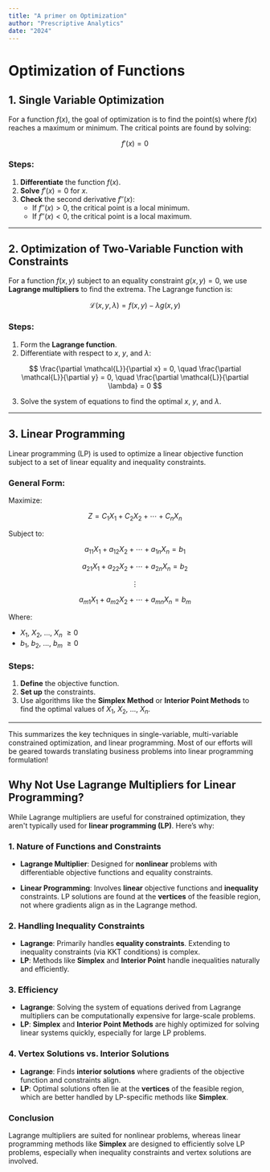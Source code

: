 ```yaml
---
title: "A primer on Optimization"
author: "Prescriptive Analytics"
date: "2024"
---
```


# Optimization of Functions

## 1. Single Variable Optimization

For a function $f(x)$, the goal of optimization is to find the point(s) where $f(x)$ reaches a maximum or minimum. The critical points are found by solving:

$$
f'(x) = 0
$$

### Steps:
1. **Differentiate** the function $f(x)$.
2. **Solve** $f'(x) = 0$ for $x$.
3. **Check** the second derivative $f''(x)$:
   - If $f''(x) > 0$, the critical point is a local minimum.
   - If $f''(x) < 0$, the critical point is a local maximum.

---

## 2. Optimization of Two-Variable Function with Constraints

For a function  $f(x, y)$ subject to an equality constraint $g(x, y) = 0$, we use **Lagrange multipliers** to find the extrema. The Lagrange function is:

$$
\mathcal{L}(x, y, \lambda) = f(x, y) - \lambda g(x, y)
$$

### Steps:
1. Form the **Lagrange function**.
2. Differentiate with respect to $x$, $y$, and $\lambda$:

$$
\frac{\partial \mathcal{L}}{\partial x} = 0, \quad \frac{\partial \mathcal{L}}{\partial y} = 0, \quad \frac{\partial \mathcal{L}}{\partial \lambda} = 0
$$

3. Solve the system of equations to find the optimal $x$, $y$, and $\lambda$.

---

## 3. Linear Programming

Linear programming (LP) is used to optimize a linear objective function subject to a set of linear equality and inequality constraints.

### General Form:

Maximize:

$$
Z = C_1 X_1 + C_2 X_2 + \cdots + C_n X_n
$$

Subject to:

$$
a_{11}X_1 + a_{12}X_2 + \cdots + a_{1n}X_n = b_1
$$

$$
a_{21}X_1 + a_{22}X_2 + \cdots + a_{2n}X_n = b_2
$$

$$
\vdots
$$

$$
a_{m1}X_1 + a_{m2}X_2 + \cdots + a_{mn}X_n = b_m
$$

Where:

- $X_1$, $X_2$, $\dots$, $X_n$ $\geq 0$
- $b_1$, $b_2$, $\dots$, $b_m$ $\geq 0$

### Steps:
1. **Define** the objective function.
2. **Set up** the constraints.
3. Use algorithms like the **Simplex Method** or **Interior Point Methods** to find the optimal values of $X_1$, $X_2$, $\dots$, $X_n$.

---

This summarizes the key techniques in single-variable, multi-variable constrained optimization, and linear programming. Most of our efforts will be geared towards translating business problems into linear programming formulation!

## Why Not Use Lagrange Multipliers for Linear Programming?

While Lagrange multipliers are useful for constrained optimization, they aren't typically used for **linear programming (LP)**. Here’s why:

### 1. Nature of Functions and Constraints

- **Lagrange Multiplier**: Designed for **nonlinear** problems with differentiable objective functions and equality constraints.

- **Linear Programming**: Involves **linear** objective functions and **inequality** constraints. LP solutions are found at the **vertices** of the feasible region, not where gradients align as in the Lagrange method.

### 2. Handling Inequality Constraints

- **Lagrange**: Primarily handles **equality constraints**. Extending to inequality constraints (via KKT conditions) is complex.
- **LP**: Methods like **Simplex** and **Interior Point** handle inequalities naturally and efficiently.

### 3. Efficiency

- **Lagrange**: Solving the system of equations derived from Lagrange multipliers can be computationally expensive for large-scale problems.
- **LP**: **Simplex** and **Interior Point Methods** are highly optimized for solving linear systems quickly, especially for large LP problems.

### 4. Vertex Solutions vs. Interior Solutions

- **Lagrange**: Finds **interior solutions** where gradients of the objective function and constraints align.
- **LP**: Optimal solutions often lie at the **vertices** of the feasible region, which are better handled by LP-specific methods like **Simplex**.

### Conclusion

Lagrange multipliers are suited for nonlinear problems, whereas linear programming methods like **Simplex** are designed to efficiently solve LP problems, especially when inequality constraints and vertex solutions are involved.